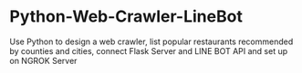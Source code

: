 # Python-Web-Crawler-LineBot
Use Python to design a web crawler, list popular restaurants recommended by counties and cities, connect Flask Server and LINE BOT API and set up on NGROK Server
